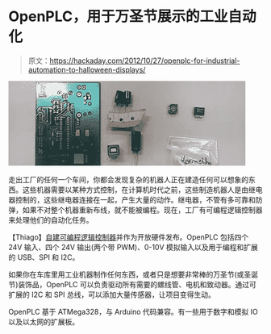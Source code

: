 # OpenPLC，用于万圣节展示的工业自动化

> 原文：<https://hackaday.com/2012/10/27/openplc-for-industrial-automation-to-halloween-displays/>

![](img/506a02dde567e7529aba5930da143d5c.png "board")

走出工厂的任何一个车间，你都会发现复杂的机器人正在建造任何可以想象的东西。这些机器需要以某种方式控制，在计算机时代之前，这些制造机器人是由继电器控制的，这些继电器连接在一起，产生大量的动作。继电器，不管有多可靠和防弹，如果不对整个机器重新布线，就不能被编程。现在，工厂有可编程逻辑控制器来处理他们的自动化任务。

【Thiago】[自建可编程逻辑控制器](http://code.google.com/p/open-plc/wiki/Main?tm=6)并作为开放硬件发布。OpenPLC 包括四个 24V 输入、四个 24V 输出(两个带 PWM)、0-10V 模拟输入以及用于编程和扩展的 USB、SPI 和 I2C。

如果你在车库里用工业机器制作任何东西，或者只是想要非常棒的万圣节(或圣诞节)装饰品，OpenPLC 可以负责驱动所有需要的螺线管、电机和致动器。通过可扩展的 I2C 和 SPI 总线，可以添加大量传感器，让项目变得生动。

OpenPLC 基于 ATMega328，与 Arduino 代码兼容。有一些用于数字和模拟 IO 以及以太网的扩展板。